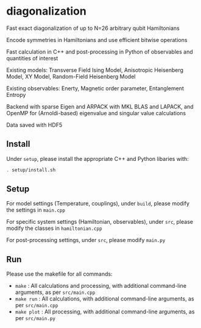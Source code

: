 # diagonalization

Fast exact diagonalization of up to N=26 arbitrary qubit Hamiltonians

Encode symmetries in Hamiltonians and use efficient bitwise operations

Fast calculation in C++ and post-processing in Python of observables 
and quantities of interest

Existing models: Transverse Field Ising Model, Anisotropic Heisenberg Model, XY Model, Random-Field Heisenberg Model

Existing observables: Enerty, Magnetic order parameter, Entanglement Entropy

Backend with sparse Eigen and ARPACK with MKL BLAS and LAPACK, and OpenMP for (Arnoldi-based) eigenvalue and singular value calculations

Data saved with HDF5

## Install
Under `setup`, please install the appropriate C++ and Python libaries with:
```sh
. setup/install.sh
```

## Setup
For model settings (Temperature, couplings), under `build`, please modify the settings in `main.cpp`

For specific system settings (Hamiltonian, observables), under `src`, please modify the classes in `hamiltonian.cpp`

For post-processing settings, under `src`, please modify `main.py`

## Run
Please use the makefile for all commands:
  - `make` : All calculations and processing, with additional command-line arguments, as per `src/main.cpp`
  - `make run` : All calculations, with additional command-line arguments, as per `src/main.cpp`
  - `make plot` : All processing, with additional command-line arguments, as per `src/main.py`

